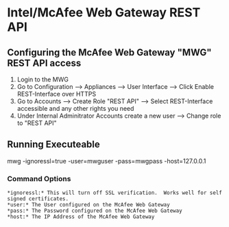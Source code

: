 # Intel/McAfee Web Gateway REST API

## Configuring the McAfee Web Gateway "MWG" REST API access
1. Login to the MWG
2. Go to Configuration --> Appliances --> User Interface --> Click Enable REST-Interface over HTTPS
3. Go to Accounts --> Create Role "REST API" --> Select REST-Interface accessible and any other rights you need
4. Under Internal Adminitrator Accounts create a new user --> Change role to "REST API"

## Running Executeable
mwg -ignoressl=true -user=mwguser -pass=mwgpass -host=127.0.0.1

### Command Options
    *ignoressl:* This will turn off SSL verification.  Works well for self signed certificates.
    *user:* The User configured on the McAfee Web Gateway
    *pass:* The Password configured on the McAfee Web Gateway
    *host:* The IP Address of the McAfee Web Gateway